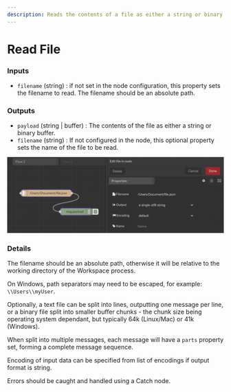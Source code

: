 ```yaml
---
description: Reads the contents of a file as either a string or binary buffer.
---
```


# Read File

### Inputs

* `filename` (string) : if not set in the node configuration, this property sets the filename to read. The filename should be an absolute path.

### Outputs

* `payload` (string | buffer) : The contents of the file as either a string or binary buffer.
* `filename` (string) : If not configured in the node, this optional property sets the name of the file to be read.

![](<../../../.gitbook/assets/image (19) (1).png>)

### Details

The filename should be an absolute path, otherwise it will be relative to the working directory of the Workspace process.

On Windows, path separators may need to be escaped, for example: `\\Users\\myUser`.

Optionally, a text file can be split into lines, outputting one message per line, or a binary file split into smaller buffer chunks - the chunk size being operating system dependant, but typically 64k (Linux/Mac) or 41k (Windows).

When split into multiple messages, each message will have a `parts` property set, forming a complete message sequence.

Encoding of input data can be specified from list of encodings if output format is string.

Errors should be caught and handled using a Catch node.
